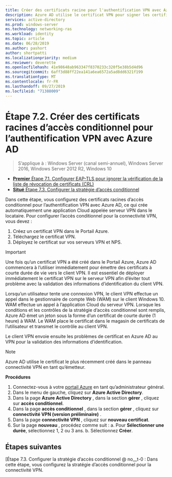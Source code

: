 ```yaml
---
title: Créer des certificats racine pour l'authentification VPN avec Azure AD
description: Azure AD utilise le certificat VPN pour signer les certificats émis aux clients Windows 10 lors de l’authentification auprès d’Azure AD pour la connectivité VPN. Le certificat marqué comme principal est l’émetteur que Azure AD utilise.
services: active-directory
ms.prod: windows-server
ms.technology: networking-ras
ms.workload: identity
ms.topic: article
ms.date: 06/28/2019
ms.author: pashort
author: shortpatti
ms.localizationpriority: medium
ms.reviewer: deverette
ms.openlocfilehash: 41e98648ab963347f8370233c320f5e38b5d4d96
ms.sourcegitcommit: 6aff3d88ff22ea141a6ea6572a5ad8dd6321f199
ms.translationtype: MT
ms.contentlocale: fr-FR
ms.lasthandoff: 09/27/2019
ms.locfileid: "71388009"
---
```

# <a name="step-72-create-conditional-access-root-certificates-for-vpn-authentication-with-azure-ad"></a>Étape 7.2. Créer des certificats racines d’accès conditionnel pour l’authentification VPN avec Azure AD

>S’applique à : Windows Server (canal semi-annuel), Windows Server 2016, Windows Server 2012 R2, Windows 10

- [**Premier** Étape 7.1. Configurer EAP-TLS pour ignorer la vérification de la liste de révocation de certificats (CRL)](vpn-config-eap-tls-to-ignore-crl-checking.md)
- [**Situé** Étape 7.3. Configurer la stratégie d’accès conditionnel](vpn-config-conditional-access-policy.md)

Dans cette étape, vous configurez des certificats racines d’accès conditionnel pour l’authentification VPN avec Azure AD, ce qui crée automatiquement une application Cloud appelée serveur VPN dans le locataire. Pour configurer l’accès conditionnel pour la connectivité VPN, vous devez :

1. Créez un certificat VPN dans le Portail Azure.
2. Téléchargez le certificat VPN.
3. Déployez le certificat sur vos serveurs VPN et NPS.

> [!IMPORTANT]
> Une fois qu’un certificat VPN a été créé dans le Portail Azure, Azure AD commencera à l’utiliser immédiatement pour émettre des certificats à courte durée de vie vers le client VPN. Il est essentiel de déployer immédiatement le certificat VPN sur le serveur VPN afin d’éviter tout problème avec la validation des informations d’identification du client VPN.

Lorsqu’un utilisateur tente une connexion VPN, le client VPN effectue un appel dans le gestionnaire de compte Web (WAM) sur le client Windows 10. WAM effectue un appel à l’application Cloud du serveur VPN. Lorsque les conditions et les contrôles de la stratégie d’accès conditionnel sont remplis, Azure AD émet un jeton sous la forme d’un certificat de courte durée (1 heure) à WAM. Le WAM place le certificat dans le magasin de certificats de l’utilisateur et transmet le contrôle au client VPN.  

Le client VPN envoie ensuite les problèmes de certificat en Azure AD au VPN pour la validation des informations d’identification.  

> [!NOTE]
> Azure AD utilise le certificat le plus récemment créé dans le panneau connectivité VPN en tant qu’émetteur.

**Procédures**

1. Connectez-vous à votre [portail Azure](https://portal.azure.com) en tant qu’administrateur général.
2. Dans le menu de gauche, cliquez sur **Azure Active Directory**.
3. Dans la page **Azure Active Directory** , dans la section **gérer** , cliquez sur **accès conditionnel**.
4. Dans la page **accès conditionnel** , dans la section **gérer** , cliquez sur **connectivité VPN (version préliminaire)** .
5. Dans la page **connectivité VPN** , cliquez sur **nouveau certificat**.
6. Sur la page **nouveau** , procédez comme suit : a. Pour **Sélectionner une durée**, sélectionnez 1, 2 ou 3 ans.
   b. Sélectionnez **Créer**.

## <a name="next-steps"></a>Étapes suivantes

[Étape 7.3. Configurer la stratégie d’accès conditionnel @ no__t-0 : Dans cette étape, vous configurez la stratégie d’accès conditionnel pour la connectivité VPN.
